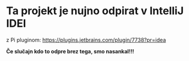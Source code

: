 # Ta projekt je **nujno** odpirat v IntelliJ IDEI

z Pi pluginom:
https://plugins.jetbrains.com/plugin/7738?pr=idea

**Če slučajn kdo to odpre brez tega, smo nasankal!!!**
